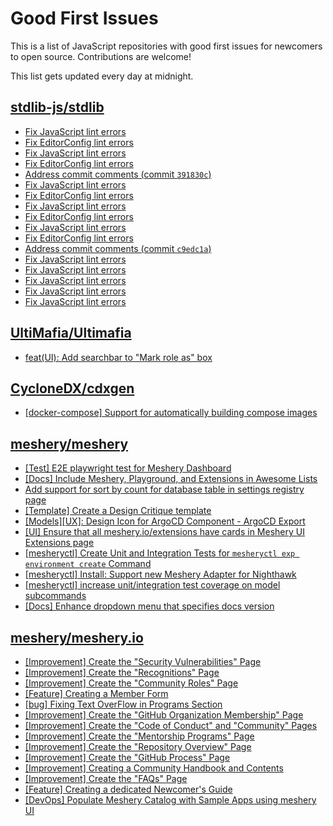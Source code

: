 # Good First Issues

This is a list of JavaScript repositories with good first issues for newcomers to open source. Contributions are welcome!

This list gets updated every day at midnight.

## [stdlib-js/stdlib](https://github.com/stdlib-js/stdlib)

- [Fix JavaScript lint errors](https://github.com/stdlib-js/stdlib/issues/7256)
- [Fix EditorConfig lint errors](https://github.com/stdlib-js/stdlib/issues/7239)
- [Fix JavaScript lint errors](https://github.com/stdlib-js/stdlib/issues/7228)
- [Fix EditorConfig lint errors](https://github.com/stdlib-js/stdlib/issues/7227)
- [Address commit comments (commit `391830c`)](https://github.com/stdlib-js/stdlib/issues/7183)
- [Fix JavaScript lint errors](https://github.com/stdlib-js/stdlib/issues/7115)
- [Fix EditorConfig lint errors](https://github.com/stdlib-js/stdlib/issues/7110)
- [Fix JavaScript lint errors](https://github.com/stdlib-js/stdlib/issues/7085)
- [Fix EditorConfig lint errors](https://github.com/stdlib-js/stdlib/issues/7077)
- [Fix JavaScript lint errors](https://github.com/stdlib-js/stdlib/issues/7070)
- [Fix EditorConfig lint errors](https://github.com/stdlib-js/stdlib/issues/6354)
- [Address commit comments (commit `c9edc1a`)](https://github.com/stdlib-js/stdlib/issues/7049)
- [Fix JavaScript lint errors](https://github.com/stdlib-js/stdlib/issues/7024)
- [Fix JavaScript lint errors](https://github.com/stdlib-js/stdlib/issues/7019)
- [Fix JavaScript lint errors](https://github.com/stdlib-js/stdlib/issues/6993)
- [Fix JavaScript lint errors](https://github.com/stdlib-js/stdlib/issues/6976)
- [Fix JavaScript lint errors](https://github.com/stdlib-js/stdlib/issues/6956)

## [UltiMafia/Ultimafia](https://github.com/UltiMafia/Ultimafia)

- [feat(UI): Add searchbar to "Mark role as" box](https://github.com/UltiMafia/Ultimafia/issues/2007)

## [CycloneDX/cdxgen](https://github.com/CycloneDX/cdxgen)

- [[docker-compose] Support for automatically building compose images](https://github.com/CycloneDX/cdxgen/issues/1759)

## [meshery/meshery](https://github.com/meshery/meshery)

- [[Test] E2E playwright test for Meshery Dashboard](https://github.com/meshery/meshery/issues/14565)
- [[Docs] Include Meshery, Playground, and Extensions in Awesome Lists](https://github.com/meshery/meshery/issues/13426)
- [Add support for sort by count for database table in settings registry page](https://github.com/meshery/meshery/issues/13958)
- [[Template] Create a Design Critique template](https://github.com/meshery/meshery/issues/12502)
- [[Models][UX]: Design Icon for ArgoCD Component - ArgoCD Export](https://github.com/meshery/meshery/issues/10294)
- [[UI] Ensure that all meshery.io/extensions have cards in Meshery UI Extensions page](https://github.com/meshery/meshery/issues/13623)
- [[mesheryctl] Create Unit and Integration Tests for `mesheryctl exp environment create` Command](https://github.com/meshery/meshery/issues/12138)
- [[mesheryctl] Install: Support new Meshery Adapter for Nighthawk](https://github.com/meshery/meshery/issues/10371)
- [[mesheryctl] increase unit/integration test coverage on model subcommands](https://github.com/meshery/meshery/issues/14042)
- [[Docs] Enhance dropdown menu that specifies docs version](https://github.com/meshery/meshery/issues/9227)

## [meshery/meshery.io](https://github.com/meshery/meshery.io)

- [[Improvement] Create the "Security Vulnerabilities" Page](https://github.com/meshery/meshery.io/issues/2194)
- [[Improvement] Create the "Recognitions" Page](https://github.com/meshery/meshery.io/issues/2192)
- [[Improvement] Create the "Community Roles" Page](https://github.com/meshery/meshery.io/issues/2187)
- [[Feature] Creating a Member Form](https://github.com/meshery/meshery.io/issues/2177)
- [[bug] Fixing Text OverFlow in Programs Section](https://github.com/meshery/meshery.io/issues/2180)
- [[Improvement] Create the "GitHub Organization Membership" Page](https://github.com/meshery/meshery.io/issues/2197)
- [[Improvement] Create the "Code of Conduct" and "Community" Pages](https://github.com/meshery/meshery.io/issues/2186)
- [[Improvement]  Create the "Mentorship Programs" Page](https://github.com/meshery/meshery.io/issues/2190)
- [[Improvement] Create the "Repository Overview" Page](https://github.com/meshery/meshery.io/issues/2193)
- [[Improvement] Create the "GitHub Process" Page](https://github.com/meshery/meshery.io/issues/2195)
- [[Improvement] Creating a Community Handbook and Contents](https://github.com/meshery/meshery.io/issues/2176)
- [[Improvement] Create the "FAQs" Page](https://github.com/meshery/meshery.io/issues/2196)
- [[Feature] Creating a dedicated Newcomer's Guide](https://github.com/meshery/meshery.io/issues/2178)
- [[DevOps] Populate Meshery Catalog with Sample Apps using meshery UI](https://github.com/meshery/meshery.io/issues/1699)

